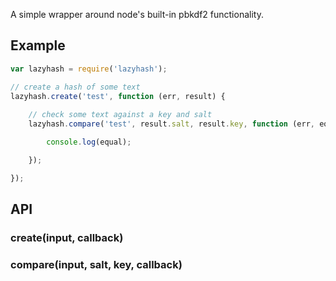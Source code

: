 A simple wrapper around node's built-in pbkdf2 functionality.

## Example

```javascript
var lazyhash = require('lazyhash');

// create a hash of some text
lazyhash.create('test', function (err, result) {
    
    // check some text against a key and salt
    lazyhash.compare('test', result.salt, result.key, function (err, equal) {

        console.log(equal);

    });

});
```

## API

### create(input, callback)

### compare(input, salt, key, callback)